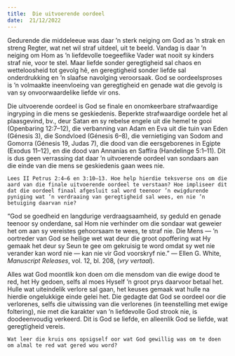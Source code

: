 ```yaml
---
title:  Die uitvoerende oordeel
date:  21/12/2022
---
```


Gedurende die middeleeue was daar ’n sterk neiging om God as ’n strak en streng Regter, wat net wil straf uitdeel, uit te beeld. Vandag is daar ’n neiging om Hom as ’n liefdevolle toegeeflike Vader wat nooit sy kinders straf nie, voor te stel. Maar liefde sonder geregtigheid sal chaos en wetteloosheid tot gevolg hê, en geregtigheid sonder liefde sal onderdrukking en ’n slaafse navolging veroorsaak. God se oordeelsproses is ’n volmaakte ineenvloeing van geregtigheid en genade wat die gevolg is van sy onvoorwaardelike liefde vir ons.

Die uitvoerende oordeel is God se finale en onomkeerbare strafwaardige ingryping in die mens se geskiedenis. Beperkte strafwaardige oordele het al plaasgevind, bv., deur Satan en sy rebelse engele uit die hemel te gooi (Openbaring 12:7–12), die verbanning van Adam en Eva uit die tuin van Eden (Génesis 3), die Sondvloed (Génesis 6–8), die vernietiging van Sodom and Gomorra (Génesis 19, Judas 7), die dood van die eersgeborenes in Egipte (Exodus 11–12), en die dood van Annanías en Saffíra (Handelinge 5:1–11). Dit is dus geen verrassing dat daar ’n uitvoerende oordeel van sondaars aan die einde van die mens se geskiedenis gaan wees nie.

`Lees II Petrus 2:4–6 en 3:10–13. Hoe help hierdie teksverse ons om die aard van die finale uitvoerende oordeel te verstaan? Hoe impliseer dit dat die oordeel finaal afgesluit sal word teenoor ’n ewigdurende pyniging wat ’n verdraaing van geregtigheid sal wees, en nie ’n betuiging daarvan nie?`

“God se goedheid en langdurige verdraagsaamheid, sy geduld en genade teenoor sy onderdane, sal Hom nie verhinder om die sondaar wat geweier het om aan sy vereistes gehoorsaam te wees, te straf nie. Die Mens — ’n oortreder van God se heilige wet wat deur die groot opoffering wat Hy gemaak het deur sy Seun te gee om gekruisig te word omdat sy wet nie verander kan word nie — kan nie vir God voorskryf nie.” — Ellen G. White, _Manuscript Releases_, vol. 12, bl. 208, (_vry vertaal_).

Alles wat God moontlik kon doen om die mensdom van die ewige dood te red, het Hy gedoen, selfs al moes Hyself ’n groot prys daarvoor betaal het.  Hulle wat uiteindelik verlore sal gaan, het keuses gemaak wat hulle na hierdie ongelukkige einde gelei het. Die gedagte dat God se oordeel oor die verlorenes, selfs die uitwissing van die verlorenes (in teenstelling met ewige foltering), nie met die karakter van ’n liefdevolle God strook nie, is doodeenvoudig verkeerd.  Dit is God se liefde, en alleenlik God se liefde, wat geregtigheid vereis.

`Wat leer die kruis ons opsigself oor wat God gewillig was om te doen om almal te red wat gered wou word?`